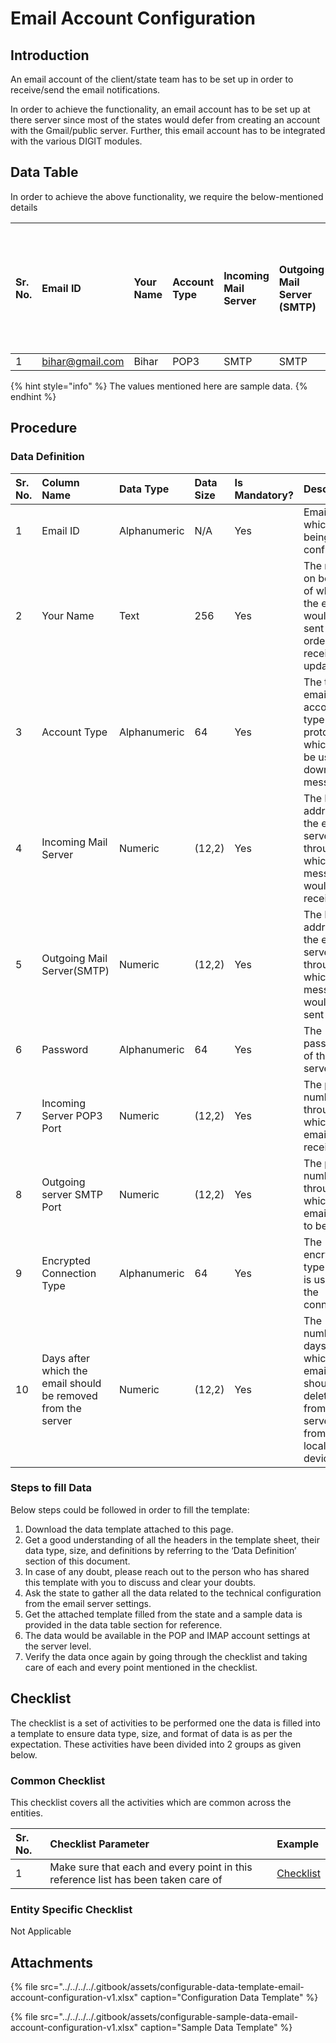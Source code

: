 # Email Account Configuration

## Introduction

An email account of the client/state team has to be set up in order to receive/send the email notifications.

In order to achieve the functionality, an email account has to be set up at there server since most of the states would defer from creating an account with the Gmail/public server. Further, this email account has to be integrated with the various DIGIT modules.

## Data Table

In order to achieve the above functionality, we require the below-mentioned details

| Sr. No. | Email ID | Your Name | Account Type | Incoming Mail Server | Outgoing Mail Server \(SMTP\) | Password | Incoming Server POP3 Port | Outgoing server SMTP Port | Encrypted Connection Type | Days after which the email should be removed from the server |
| :--- | :--- | :--- | :--- | :--- | :--- | :--- | :--- | :--- | :--- | :--- |
| 1 | [bihar@gmail.com](mailto:bihar@gmail.com) | Bihar | POP3 | SMTP | SMTP | \*\*\*\* | 192.172.82.12 | 192.172.82.12 | Auto | 14 |

{% hint style="info" %}
The values mentioned here are sample data.
{% endhint %}

## Procedure

### Data Definition

| Sr. No. | Column Name | Data Type | Data Size | Is Mandatory? | Description |
| :--- | :--- | :--- | :--- | :--- | :--- |
| 1 | Email ID | Alphanumeric | N/A | Yes | Email id which is being configured |
| 2 | Your Name | Text | 256 | Yes | The name on behalf of which the email would be sent in order to receive the updates |
| 3 | Account Type | Alphanumeric | 64 | Yes | The type of email account type protocol which will be used to download messages |
| 4 | Incoming Mail Server | Numeric | \(12,2\) | Yes | The IP address of the email server through which messages would be received |
| 5 | Outgoing Mail Server\(SMTP\) | Numeric | \(12,2\) | Yes | The IP address of the email server through which messages would be sent |
| 6 | Password | Alphanumeric | 64 | Yes | The password of the email server |
| 7 | Incoming Server POP3 Port | Numeric | \(12,2\) | Yes | The port number through which the emails are received |
| 8 | Outgoing server SMTP Port | Numeric | \(12,2\) | Yes | The port number through which the emails are to be sent |
| 9 | Encrypted Connection Type | Alphanumeric | 64 | Yes | The encryption type which is used for the connection |
| 10 | Days after which the email should be removed from the server | Numeric | \(12,2\) | Yes | The number of days after which the email should be deleted from the server \(not from the local device\) |

### Steps to fill Data

Below steps could be followed in order to fill the template:

1. Download the data template attached to this page.
2. Get a good understanding of all the headers in the template sheet, their data type, size, and definitions by referring to the ‘Data Definition’ section of this document.
3. In case of any doubt, please reach out to the person who has shared this template with you to discuss and clear your doubts.
4. Ask the state to gather all the data related to the technical configuration from the email server settings.
5. Get the attached template filled from the state and a sample data is provided in the data table section for reference.
6. The data would be available in the POP and IMAP account settings at the server level.
7. Verify the data once again by going through the checklist and taking care of each and every point mentioned in the checklist.

## Checklist

The checklist is a set of activities to be performed one the data is filled into a template to ensure data type, size, and format of data is as per the expectation. These activities have been divided into 2 groups as given below.

### Common Checklist

This checklist covers all the activities which are common across the entities.

| Sr. No. | Checklist Parameter | Example |
| :--- | :--- | :--- |
| 1 | Make sure that each and every point in this reference list has been taken care of | [Checklist](../../module-setup/untitled-1/checklist.md) |

### Entity Specific Checklist

Not Applicable

## Attachments

{% file src="../../../../.gitbook/assets/configurable-data-template-email-account-configuration-v1.xlsx" caption="Configuration Data Template" %}

{% file src="../../../../.gitbook/assets/configurable-sample-data-email-account-configuration-v1.xlsx" caption="Sample Data Template" %}

